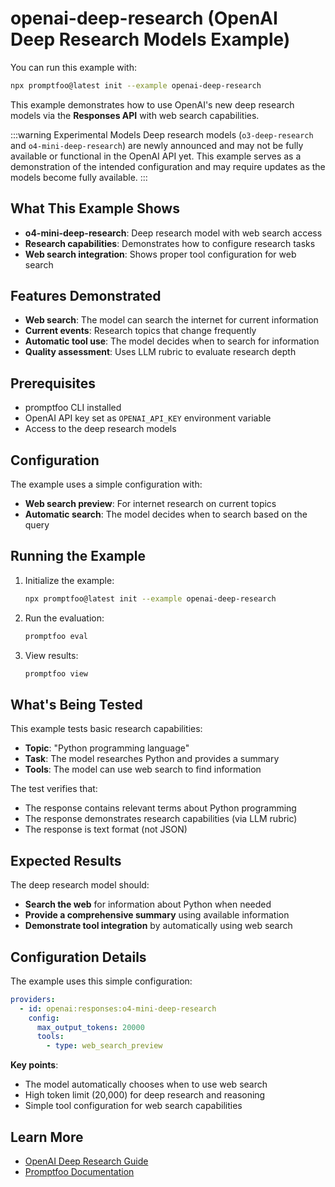 # openai-deep-research (OpenAI Deep Research Models Example)

You can run this example with:

```bash
npx promptfoo@latest init --example openai-deep-research
```

This example demonstrates how to use OpenAI's new deep research models via the **Responses API** with web search capabilities.

:::warning Experimental Models
Deep research models (`o3-deep-research` and `o4-mini-deep-research`) are newly announced and may not be fully available or functional in the OpenAI API yet. This example serves as a demonstration of the intended configuration and may require updates as the models become fully available.
:::

## What This Example Shows

- **o4-mini-deep-research**: Deep research model with web search access  
- **Research capabilities**: Demonstrates how to configure research tasks
- **Web search integration**: Shows proper tool configuration for web search

## Features Demonstrated

- **Web search**: The model can search the internet for current information
- **Current events**: Research topics that change frequently
- **Automatic tool use**: The model decides when to search for information
- **Quality assessment**: Uses LLM rubric to evaluate research depth

## Prerequisites

- promptfoo CLI installed
- OpenAI API key set as `OPENAI_API_KEY` environment variable
- Access to the deep research models

## Configuration

The example uses a simple configuration with:
- **Web search preview**: For internet research on current topics
- **Automatic search**: The model decides when to search based on the query

## Running the Example

1. Initialize the example:
   ```bash
   npx promptfoo@latest init --example openai-deep-research
   ```

2. Run the evaluation:
   ```bash
   promptfoo eval
   ```

3. View results:
   ```bash
   promptfoo view
   ```

## What's Being Tested

This example tests basic research capabilities:
- **Topic**: "Python programming language"
- **Task**: The model researches Python and provides a summary
- **Tools**: The model can use web search to find information

The test verifies that:
- The response contains relevant terms about Python programming
- The response demonstrates research capabilities (via LLM rubric)
- The response is text format (not JSON)

## Expected Results

The deep research model should:
- **Search the web** for information about Python when needed
- **Provide a comprehensive summary** using available information
- **Demonstrate tool integration** by automatically using web search

## Configuration Details

The example uses this simple configuration:

```yaml
providers:
  - id: openai:responses:o4-mini-deep-research
    config:
      max_output_tokens: 20000
      tools:
        - type: web_search_preview
```

**Key points**:
- The model automatically chooses when to use web search
- High token limit (20,000) for deep research and reasoning
- Simple tool configuration for web search capabilities

## Learn More

- [OpenAI Deep Research Guide](https://platform.openai.com/docs/guides/deep-research)
- [Promptfoo Documentation](https://promptfoo.dev/docs) 